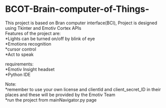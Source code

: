 # BCOT-Brain-computer-of-Things-
This project is based on Bran computer interface(BCI),
Project is designed using Tkinter and Emotiv Cortex APIs<br />
Features of the project are:<br />
*Lights can be turned on/off by blink of eye<br />
*Emotions recognition<br />
*cursor control<br />
*Act to speak<br />

requirements:<br />
*Emotiv Insight headset<br />
*Python IDE<br />

Note:<br />
*remember to use your own license and clientId and client_secret_ID in their places and these will be provided by the Emotiv Team <br />
*run the project from mainNavigator.py page


